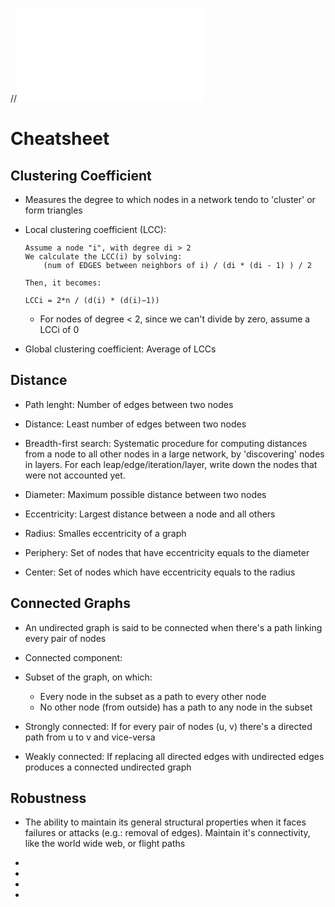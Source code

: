 //![](./media/ass2.pgn)

# Cheatsheet

## Clustering Coefficient

- Measures the degree to which nodes in a network tendo to 'cluster' or form triangles

- Local clustering coefficient (LCC):
    
    ```    
    Assume a node "i", with degree di > 2
    We calculate the LCC(i) by solving:
        (num of EDGES between neighbors of i) / (di * (di - 1) ) / 2

    Then, it becomes:

    LCCi = 2*n / (d(i) * (d(i)−1))

    ```

    - For nodes of degree < 2, since we can't divide by zero, assume a LCCi of 0

- Global clustering coefficient: Average of LCCs

## Distance

- Path lenght: Number of edges between two nodes

- Distance: Least number of edges between two nodes

- Breadth-first search: Systematic procedure for computing distances from a node to all other nodes in a large network, by 'discovering' nodes in layers. For each leap/edge/iteration/layer, write down the nodes that were  not accounted yet.

- Diameter: Maximum possible distance between two nodes

- Eccentricity: Largest distance between a node and all others

- Radius: Smalles eccentricity of a graph

- Periphery: Set of nodes that have eccentricity equals to the diameter

- Center: Set of nodes which have eccentricity equals to the radius

## Connected Graphs

- An undirected graph is said to be connected when there's a path linking every pair of nodes

- Connected component:

- Subset of the graph, on which:
    - Every node in the subset as a path to every other node
    - No other node (from outside) has a path to any node in the subset

- Strongly connected: If for every pair of nodes (u, v) there's a directed path from u to v and vice-versa

- Weakly connected: If replacing all directed edges with undirected edges produces a connected undirected graph

## Robustness

- The ability to maintain its general structural properties when it faces failures or attacks (e.g.: removal of edges). Maintain it's connectivity, like the world wide web, or flight paths

- 

- 

- 

- 